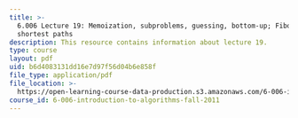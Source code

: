 ```yaml
---
title: >-
  6.006 Lecture 19: Memoization, subproblems, guessing, bottom-up; Fibonacci,
  shortest paths
description: This resource contains information about lecture 19.
type: course
layout: pdf
uid: b6d4083131dd16e7d97f56d04b6e858f
file_type: application/pdf
file_location: >-
  https://open-learning-course-data-production.s3.amazonaws.com/6-006-introduction-to-algorithms-fall-2011/b6d4083131dd16e7d97f56d04b6e858f_MIT6_006F11_lec19.pdf
course_id: 6-006-introduction-to-algorithms-fall-2011
---
```

